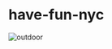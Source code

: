 # have-fun-nyc
![outdoor](https://user-images.githubusercontent.com/52837649/111913003-8c39b980-8a42-11eb-9b42-79ffb5e0c0cb.png)
